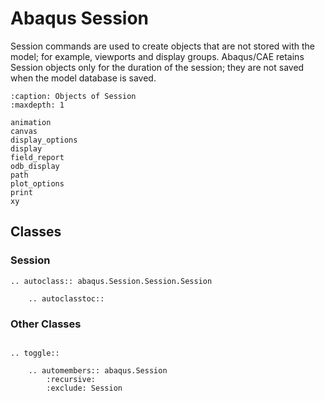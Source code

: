 # Abaqus Session

Session commands are used to create objects that are not stored with the model; for example, viewports and display groups. Abaqus/CAE retains Session objects only for the duration of the session; they are not saved when the model database is saved.

```{toctree}
:caption: Objects of Session
:maxdepth: 1

animation
canvas
display_options
display
field_report
odb_display
path
plot_options
print
xy
```

## Classes

### Session

```{eval-rst}
.. autoclass:: abaqus.Session.Session.Session

    .. autoclasstoc::
```

### Other Classes

```{eval-rst}

.. toggle::

    .. automembers:: abaqus.Session
        :recursive:
        :exclude: Session
```
